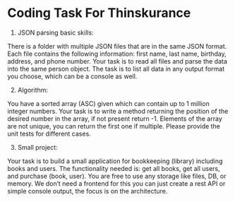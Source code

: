 # Coding Task For Thinskurance

1. JSON parsing basic skills:

There is a folder with multiple JSON files that are in the same JSON format. Each file contains the following information: first name, last name, birthday, address, and phone number. Your task is to read all files and parse the data into the same person object. The task is to list all data in any output format you           choose, which can be a console as well.


2. Algorithm:


You have a sorted array (ASC) given which can contain up to 1 million integer numbers. Your task is to write a method returning the position of the desired number in the array, if not present return -1. Elements of the array are not unique, you can return the first one if multiple. Please provide the unit tests for different cases.


3. Small project:


Your task is to build a small application for bookkeeping (library) including books and users. The functionality needed is: get all books, get all users, and purchase (book, user). You are free to use any storage like files, DB, or memory. We don’t need a frontend for this you can just create a rest API or simple console output, the focus is on the architecture.

 
